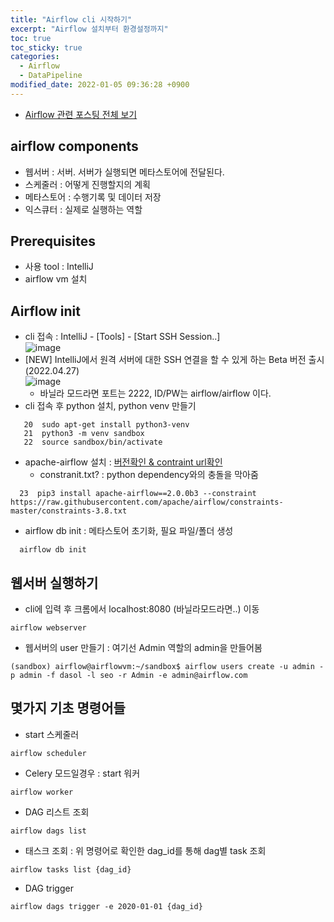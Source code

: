 ```yaml
---
title: "Airflow cli 시작하기"
excerpt: "Airflow 설치부터 환경설정까지"
toc: true
toc_sticky: true
categories:
  - Airflow
  - DataPipeline
modified_date: 2022-01-05 09:36:28 +0900
---
```

- [Airflow 관련 포스팅 전체 보기](https://dasoldasol.github.io/airflow/datapipeline/airflow-linklist/)


## airflow components
- 웹서버 : 서버. 서버가 실행되면 메타스토어에 전달된다. 
- 스케줄러 : 어떻게 진행할지의 계획 
- 메타스토어 : 수행기록 및 데이터 저장 
- 익스큐터 : 실제로 실행하는 역할 

## Prerequisites 
- 사용 tool : IntelliJ
- airflow vm 설치 

## Airflow init
- cli 접속 : IntelliJ - [Tools] - [Start SSH Session..]    
![image](https://user-images.githubusercontent.com/29423260/165028050-628facd7-0cdb-4790-b860-78dae4d6458a.png)
- [NEW] IntelliJ에서 원격 서버에 대한 SSH 연결을 할 수 있게 하는 Beta 버전 출시(2022.04.27)      
![image](https://user-images.githubusercontent.com/29423260/165350098-09f74a14-e8d9-45f5-8dd3-33ae96818467.png)
  - 바닐라 모드라면 포트는 2222, ID/PW는 airflow/airflow 이다. 
- cli 접속 후 python 설치, python venv 만들기 
```
   20  sudo apt-get install python3-venv
   21  python3 -m venv sandbox
   22  source sandbox/bin/activate
```
- apache-airflow 설치 : [버전확인 & contraint url확인](https://gist.github.com/marclamberti/742efaef5b2d94f44666b0aec020be7c)
  - constranit.txt? : python dependency와의 충돌을 막아줌 
```
  23  pip3 install apache-airflow==2.0.0b3 --constraint https://raw.githubusercontent.com/apache/airflow/constraints-master/constraints-3.8.txt
```

- airflow db init : 메타스토어 초기화, 필요 파일/폴더 생성
```
  airflow db init
```

## 웹서버 실행하기 
- cli에 입력 후 크롬에서 localhost:8080 (바닐라모드라면..) 이동 
```
airflow webserver
```
- 웹서버의 user 만들기 : 여기선 Admin 역할의 admin을 만들어봄 
```
(sandbox) airflow@airflowvm:~/sandbox$ airflow users create -u admin -p admin -f dasol -l seo -r Admin -e admin@airflow.com
```

## 몇가지 기초 명령어들
- start 스케줄러 
```
airflow scheduler
```
- Celery 모드일경우 : start 워커 
```
airflow worker
```
- DAG 리스트 조회 
```
airflow dags list
```
- 태스크 조회 : 위 명령어로 확인한 dag_id를 통해 dag별 task 조회 
```
airflow tasks list {dag_id}
```
- DAG trigger 
```
airflow dags trigger -e 2020-01-01 {dag_id}
```
    

